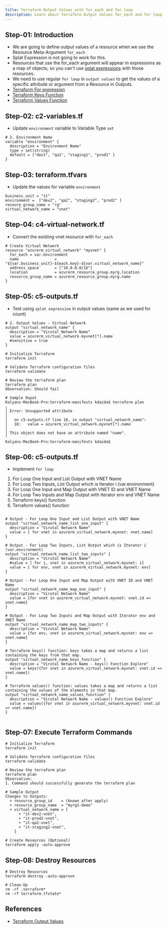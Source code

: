 ```yaml
---
title: Terraform Output Values with for_each and for loop
description: Learn about Terraform Output Values for_each and for loop
---
```

## Step-01: Introduction
- We are going to define output values of a resource when we use the Resource Meta-Argument `for_each`
- Splat Expression is not going to work for this.
- Resources that use the for_each argument will appear in expressions as a map of objects, so you can't use [splat expressions](https://www.terraform.io/docs/language/expressions/splat.html#splat-expressions-with-maps) with those resources. 
- We need to use regular `for loop` in `output values` to get the values of a specific attribute or argument from a Resource in Outputs. 
- [Terraform For expression](https://www.terraform.io/docs/language/expressions/for.html)
- [Terraform Keys Function](https://www.terraform.io/docs/language/functions/keys.html)
- [Terraform Values Function](https://www.terraform.io/docs/language/functions/values.html)

## Step-02: c2-variables.tf
- Update `environment` variable to Variable Type `set`
```t
# 2. Environment Name
variable "environment" {
  description = "Environment Name"
  type = set(string)
  default = ["dev1", "qa1", "staging1", "prod1" ]
}
```

## Step-03: terraform.tfvars
- Update the values for variable `environment`
```t
business_unit = "it"
environment =  ["dev2", "qa2", "staging2", "prod2" ]
resoure_group_name = "rg"
virtual_network_name = "vnet"
```

## Step-04: c4-virtual-network.tf
- Convert the existing vnet resource with `for_each`
```t
# Create Virtual Network
resource "azurerm_virtual_network" "myvnet" {
  for_each = var.environment
  name                = "${var.business_unit}-${each.key}-${var.virtual_network_name}"
  address_space       = ["10.0.0.0/16"]
  location            = azurerm_resource_group.myrg.location
  resource_group_name = azurerm_resource_group.myrg.name
}
```

## Step-05: c5-outputs.tf
- Test using `splat expression` in output values (same as we used for count)
```t
# 2. Output Values - Virtual Network
output "virtual_network_name" {
  description = "Virutal Network Name"
  value = azurerm_virtual_network.myvnet[*].name 
  #sensitive = true
}

# Initialize Terraform
terraform init

# Validate Terraform configuration files
terraform validate

# Review the terraform plan
terraform plan 
Observation: Should fail

# Sample Ouput
Kalyans-MacBook-Pro:terraform-manifests kdaida$ terraform plan
╷
│ Error: Unsupported attribute
│ 
│   on c5-outputs.tf line 18, in output "virtual_network_name":
│   18:   value = azurerm_virtual_network.myvnet[*].name 
│ 
│ This object does not have an attribute named "name".
╵
Kalyans-MacBook-Pro:terraform-manifests kdaida$ 

```

## Step-06: c5-outputs.tf
- Implement `for loop` 
1. For Loop One Input and List Output with VNET Name 
2. For Loop Two Inputs, List Output which is Iterator i (var.environment)
3. For Loop One Input and Map Output with VNET ID and VNET Name
4. For Loop Two Inputs and Map Output with Iterator env and VNET Name
5. Terraform keys() function
6. Terraform values() function
```t

# Output - For Loop One Input and List Output with VNET Name 
output "virtual_network_name_list_one_input" {
  description = "Virutal Network Name"
  value = [ for vnet in azurerm_virtual_network.myvnet: vnet.name]
}

# Output - For Loop Two Inputs, List Output which is Iterator i (var.environment)
output "virtual_network_name_list_two_inputs" {
  description = "Virutal Network Name"
  #value = [ for i, vnet in azurerm_virtual_network.myvnet: i]
  value = [ for env, vnet in azurerm_virtual_network.myvnet: env]
}

# Output - For Loop One Input and Map Output with VNET ID and VNET Name
output "virtual_network_name_map_one_input" {
  description = "Virutal Network Name"
  value = {for vnet in azurerm_virtual_network.myvnet: vnet.id => vnet.name}
}

# Output - For Loop Two Inputs and Map Output with Iterator env and VNET Name
output "virtual_network_name_map_two_inputs" {
  description = "Virutal Network Name"
  value = {for env, vnet in azurerm_virtual_network.myvnet: env => vnet.name}
}

# Terraform keys() function: keys takes a map and returns a list containing the keys from that map.
output "virtual_network_name_keys_function" {
  description = "Virutal Network Name - keys() Function Explore"
  value = keys({for vnet in azurerm_virtual_network.myvnet: vnet.id => vnet.name})
}

# Terraform values() function: values takes a map and returns a list containing the values of the elements in that map.
output "virtual_network_name_values_function" {
  description = "Virutal Network Name - values() Function Explore"
  value = values({for vnet in azurerm_virtual_network.myvnet: vnet.id => vnet.name})
}


```

## Step-07: Execute Terraform Commands
```t
# Initialize Terraform
terraform init

# Validate Terraform configuration files
terraform validate

# Review the terraform plan
terraform plan 
Observation:
1. Command should successfully generate the terraform plan

# Sample Output
Changes to Outputs:
  + resource_group_id    = (known after apply)
  + resource_group_name  = "myrg1-demo"
  + virtual_network_name = [
      + "it-dev2-vnet",
      + "it-prod2-vnet",
      + "it-qa2-vnet",
      + "it-staging2-vnet",
    ]

# Create Resources (Optional)
terraform apply -auto-approve
```

## Step-08: Destroy Resources
```t
# Destroy Resources
terraform destroy -auto-approve

# Clean-Up
rm -rf .terraform*
rm -rf terraform.tfstate*
```


## References
- [Terraform Output Values](https://www.terraform.io/docs/language/values/outputs.html)